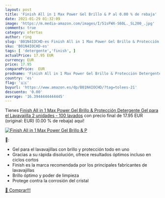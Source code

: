 ```yaml
---
layout: post
title: 'Finish All in 1 Max Power Gel Brillo & P al 0.00 % de rebaja'
date: 2021-01-29 01:32:09
image: 'https://m.media-amazon.com/images/I/51sFWX-S60L._SL200_.jpg'
comments: true
category: ofertas
author: ring
slug: 'B01N4IOCHD-es Finish All in 1 Max Power Gel Brillo & Protección...'
sku: 'B01N4IOCHD-es'
tags: [ 'detergente','finish', ]
actualPrice: 17.95 EUR
currency: EUR
price: 17.95
comparePrice:  EUR
prodname: 'Finish All in 1 Max Power Gel Brillo & Protección Detergente Gel para el Lavavajilla  2 unidades - 100 lavados'
country: 'es'
flag: '🇪🇸'
buyurl: 'https://www.amazon.es/dp/B01N4IOCHD/?tag=tolees-21'
descuento: '0.00'
average: '16.3944444444445'
---
```


Tienes [Finish All in 1 Max Power Gel Brillo & Protección Detergente Gel para el Lavavajilla  2 unidades - 100 lavados](https://www.amazon.es/dp/B01N4IOCHD/?tag=tolees-21) con precio final de  17.95 EUR (original:  EUR) (0.00 %  de rebaja) aqui!

[![Finish All in 1 Max Power Gel Brillo & P](https://m.media-amazon.com/images/I/51sFWX-S60L._SL200_.jpg)](https://www.amazon.es/dp/B01N4IOCHD/?tag=tolees-21)

🔎:

- Gel para el lavavajillas con brillo y protección todo en uno
- Gracias a su rápida disolución, ofrece resultados óptimos incluso en ciclos cortos
- Finish es la marca recomendada por los principales fabricantes de lavavajillas
- Brillo óptimo y poder de limpieza
- Protege contra la corrosión del cristal

[🛒 Comprar!!!](https://www.amazon.es/dp/B01N4IOCHD/?tag=tolees-21)
